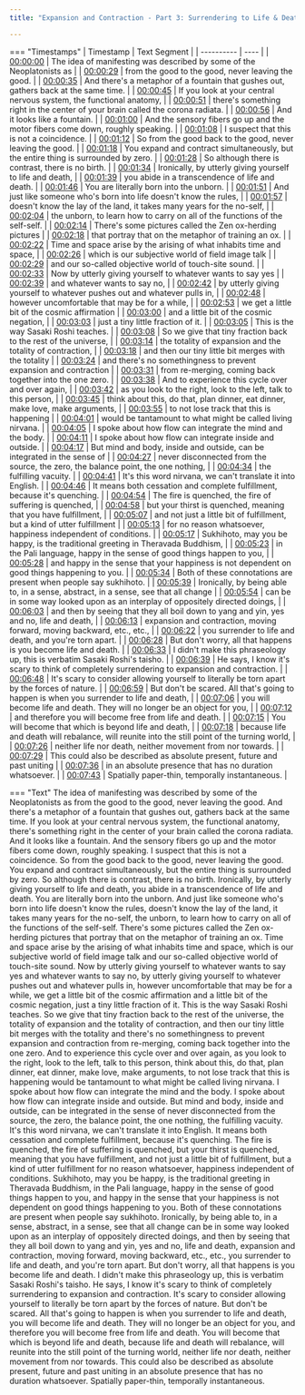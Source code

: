 ```yaml
---
title: "Expansion and Contraction - Part 3: Surrendering to Life & Death, Nirvana ~ Shinzen Young"

---
```

=== "Timestamps"
    | Timestamp | Text Segment |
    | ---------- | ----  |
    | [00:00:00](https://www.youtube.com/watch?v=DTPWNtGgp6A&t=0) |  The idea of manifesting was described by some of the Neoplatonists as |
    | [00:00:29](https://www.youtube.com/watch?v=DTPWNtGgp6A&t=29) |  from the good to the good, never leaving the good. |
    | [00:00:35](https://www.youtube.com/watch?v=DTPWNtGgp6A&t=35) |  And there's a metaphor of a fountain that gushes out, gathers back at the same time. |
    | [00:00:45](https://www.youtube.com/watch?v=DTPWNtGgp6A&t=45) |  If you look at your central nervous system, the functional anatomy, |
    | [00:00:51](https://www.youtube.com/watch?v=DTPWNtGgp6A&t=51) |  there's something right in the center of your brain called the corona radiata. |
    | [00:00:56](https://www.youtube.com/watch?v=DTPWNtGgp6A&t=56) |  And it looks like a fountain. |
    | [00:01:00](https://www.youtube.com/watch?v=DTPWNtGgp6A&t=60) |  And the sensory fibers go up and the motor fibers come down, roughly speaking. |
    | [00:01:08](https://www.youtube.com/watch?v=DTPWNtGgp6A&t=68) |  I suspect that this is not a coincidence. |
    | [00:01:12](https://www.youtube.com/watch?v=DTPWNtGgp6A&t=72) |  So from the good back to the good, never leaving the good. |
    | [00:01:18](https://www.youtube.com/watch?v=DTPWNtGgp6A&t=78) |  You expand and contract simultaneously, but the entire thing is surrounded by zero. |
    | [00:01:28](https://www.youtube.com/watch?v=DTPWNtGgp6A&t=88) |  So although there is contrast, there is no birth. |
    | [00:01:34](https://www.youtube.com/watch?v=DTPWNtGgp6A&t=94) |  Ironically, by utterly giving yourself to life and death, |
    | [00:01:39](https://www.youtube.com/watch?v=DTPWNtGgp6A&t=99) |  you abide in a transcendence of life and death. |
    | [00:01:46](https://www.youtube.com/watch?v=DTPWNtGgp6A&t=106) |  You are literally born into the unborn. |
    | [00:01:51](https://www.youtube.com/watch?v=DTPWNtGgp6A&t=111) |  And just like someone who's born into life doesn't know the rules, |
    | [00:01:57](https://www.youtube.com/watch?v=DTPWNtGgp6A&t=117) |  doesn't know the lay of the land, it takes many years for the no-self, |
    | [00:02:04](https://www.youtube.com/watch?v=DTPWNtGgp6A&t=124) |  the unborn, to learn how to carry on all of the functions of the self-self. |
    | [00:02:14](https://www.youtube.com/watch?v=DTPWNtGgp6A&t=134) |  There's some pictures called the Zen ox-herding pictures |
    | [00:02:18](https://www.youtube.com/watch?v=DTPWNtGgp6A&t=138) |  that portray that on the metaphor of training an ox. |
    | [00:02:22](https://www.youtube.com/watch?v=DTPWNtGgp6A&t=142) |  Time and space arise by the arising of what inhabits time and space, |
    | [00:02:26](https://www.youtube.com/watch?v=DTPWNtGgp6A&t=146) |  which is our subjective world of field image talk |
    | [00:02:29](https://www.youtube.com/watch?v=DTPWNtGgp6A&t=149) |  and our so-called objective world of touch-site sound. |
    | [00:02:33](https://www.youtube.com/watch?v=DTPWNtGgp6A&t=153) |  Now by utterly giving yourself to whatever wants to say yes |
    | [00:02:39](https://www.youtube.com/watch?v=DTPWNtGgp6A&t=159) |  and whatever wants to say no, |
    | [00:02:42](https://www.youtube.com/watch?v=DTPWNtGgp6A&t=162) |  by utterly giving yourself to whatever pushes out and whatever pulls in, |
    | [00:02:48](https://www.youtube.com/watch?v=DTPWNtGgp6A&t=168) |  however uncomfortable that may be for a while, |
    | [00:02:53](https://www.youtube.com/watch?v=DTPWNtGgp6A&t=173) |  we get a little bit of the cosmic affirmation |
    | [00:03:00](https://www.youtube.com/watch?v=DTPWNtGgp6A&t=180) |  and a little bit of the cosmic negation, |
    | [00:03:03](https://www.youtube.com/watch?v=DTPWNtGgp6A&t=183) |  just a tiny little fraction of it. |
    | [00:03:05](https://www.youtube.com/watch?v=DTPWNtGgp6A&t=185) |  This is the way Sasaki Roshi teaches. |
    | [00:03:08](https://www.youtube.com/watch?v=DTPWNtGgp6A&t=188) |  So we give that tiny fraction back to the rest of the universe, |
    | [00:03:14](https://www.youtube.com/watch?v=DTPWNtGgp6A&t=194) |  the totality of expansion and the totality of contraction, |
    | [00:03:18](https://www.youtube.com/watch?v=DTPWNtGgp6A&t=198) |  and then our tiny little bit merges with the totality |
    | [00:03:24](https://www.youtube.com/watch?v=DTPWNtGgp6A&t=204) |  and there's no somethingness to prevent expansion and contraction |
    | [00:03:31](https://www.youtube.com/watch?v=DTPWNtGgp6A&t=211) |  from re-merging, coming back together into the one zero. |
    | [00:03:38](https://www.youtube.com/watch?v=DTPWNtGgp6A&t=218) |  And to experience this cycle over and over again, |
    | [00:03:42](https://www.youtube.com/watch?v=DTPWNtGgp6A&t=222) |  as you look to the right, look to the left, talk to this person, |
    | [00:03:45](https://www.youtube.com/watch?v=DTPWNtGgp6A&t=225) |  think about this, do that, plan dinner, eat dinner, make love, make arguments, |
    | [00:03:55](https://www.youtube.com/watch?v=DTPWNtGgp6A&t=235) |  to not lose track that this is happening |
    | [00:04:01](https://www.youtube.com/watch?v=DTPWNtGgp6A&t=241) |  would be tantamount to what might be called living nirvana. |
    | [00:04:05](https://www.youtube.com/watch?v=DTPWNtGgp6A&t=245) |  I spoke about how flow can integrate the mind and the body. |
    | [00:04:11](https://www.youtube.com/watch?v=DTPWNtGgp6A&t=251) |  I spoke about how flow can integrate inside and outside. |
    | [00:04:17](https://www.youtube.com/watch?v=DTPWNtGgp6A&t=257) |  But mind and body, inside and outside, can be integrated in the sense of |
    | [00:04:27](https://www.youtube.com/watch?v=DTPWNtGgp6A&t=267) |  never disconnected from the source, the zero, the balance point, the one nothing, |
    | [00:04:34](https://www.youtube.com/watch?v=DTPWNtGgp6A&t=274) |  the fulfilling vacuity. |
    | [00:04:41](https://www.youtube.com/watch?v=DTPWNtGgp6A&t=281) |  It's this word nirvana, we can't translate it into English. |
    | [00:04:46](https://www.youtube.com/watch?v=DTPWNtGgp6A&t=286) |  It means both cessation and complete fulfillment, because it's quenching. |
    | [00:04:54](https://www.youtube.com/watch?v=DTPWNtGgp6A&t=294) |  The fire is quenched, the fire of suffering is quenched, |
    | [00:04:58](https://www.youtube.com/watch?v=DTPWNtGgp6A&t=298) |  but your thirst is quenched, meaning that you have fulfillment, |
    | [00:05:07](https://www.youtube.com/watch?v=DTPWNtGgp6A&t=307) |  and not just a little bit of fulfillment, but a kind of utter fulfillment |
    | [00:05:13](https://www.youtube.com/watch?v=DTPWNtGgp6A&t=313) |  for no reason whatsoever, happiness independent of conditions. |
    | [00:05:17](https://www.youtube.com/watch?v=DTPWNtGgp6A&t=317) |  Sukhihoto, may you be happy, is the traditional greeting in Theravada Buddhism, |
    | [00:05:23](https://www.youtube.com/watch?v=DTPWNtGgp6A&t=323) |  in the Pali language, happy in the sense of good things happen to you, |
    | [00:05:28](https://www.youtube.com/watch?v=DTPWNtGgp6A&t=328) |  and happy in the sense that your happiness is not dependent on good things happening to you. |
    | [00:05:34](https://www.youtube.com/watch?v=DTPWNtGgp6A&t=334) |  Both of these connotations are present when people say sukhihoto. |
    | [00:05:39](https://www.youtube.com/watch?v=DTPWNtGgp6A&t=339) |  Ironically, by being able to, in a sense, abstract, in a sense, see that all change |
    | [00:05:54](https://www.youtube.com/watch?v=DTPWNtGgp6A&t=354) |  can be in some way looked upon as an interplay of oppositely directed doings, |
    | [00:06:03](https://www.youtube.com/watch?v=DTPWNtGgp6A&t=363) |  and then by seeing that they all boil down to yang and yin, yes and no, life and death, |
    | [00:06:13](https://www.youtube.com/watch?v=DTPWNtGgp6A&t=373) |  expansion and contraction, moving forward, moving backward, etc., etc., |
    | [00:06:22](https://www.youtube.com/watch?v=DTPWNtGgp6A&t=382) |  you surrender to life and death, and you're torn apart. |
    | [00:06:28](https://www.youtube.com/watch?v=DTPWNtGgp6A&t=388) |  But don't worry, all that happens is you become life and death. |
    | [00:06:33](https://www.youtube.com/watch?v=DTPWNtGgp6A&t=393) |  I didn't make this phraseology up, this is verbatim Sasaki Roshi's taisho. |
    | [00:06:39](https://www.youtube.com/watch?v=DTPWNtGgp6A&t=399) |  He says, I know it's scary to think of completely surrendering to expansion and contraction. |
    | [00:06:48](https://www.youtube.com/watch?v=DTPWNtGgp6A&t=408) |  It's scary to consider allowing yourself to literally be torn apart by the forces of nature. |
    | [00:06:59](https://www.youtube.com/watch?v=DTPWNtGgp6A&t=419) |  But don't be scared. All that's going to happen is when you surrender to life and death, |
    | [00:07:06](https://www.youtube.com/watch?v=DTPWNtGgp6A&t=426) |  you will become life and death. They will no longer be an object for you, |
    | [00:07:12](https://www.youtube.com/watch?v=DTPWNtGgp6A&t=432) |  and therefore you will become free from life and death. |
    | [00:07:15](https://www.youtube.com/watch?v=DTPWNtGgp6A&t=435) |  You will become that which is beyond life and death, |
    | [00:07:18](https://www.youtube.com/watch?v=DTPWNtGgp6A&t=438) |  because life and death will rebalance, will reunite into the still point of the turning world, |
    | [00:07:26](https://www.youtube.com/watch?v=DTPWNtGgp6A&t=446) |  neither life nor death, neither movement from nor towards. |
    | [00:07:29](https://www.youtube.com/watch?v=DTPWNtGgp6A&t=449) |  This could also be described as absolute present, future and past uniting |
    | [00:07:36](https://www.youtube.com/watch?v=DTPWNtGgp6A&t=456) |  in an absolute presence that has no duration whatsoever. |
    | [00:07:43](https://www.youtube.com/watch?v=DTPWNtGgp6A&t=463) |  Spatially paper-thin, temporally instantaneous. |

=== "Text"
     The idea of manifesting was described by some of the Neoplatonists as from the good to the good, never leaving the good. And there's a metaphor of a fountain that gushes out, gathers back at the same time. If you look at your central nervous system, the functional anatomy, there's something right in the center of your brain called the corona radiata. And it looks like a fountain. And the sensory fibers go up and the motor fibers come down, roughly speaking. I suspect that this is not a coincidence. So from the good back to the good, never leaving the good. You expand and contract simultaneously, but the entire thing is surrounded by zero. So although there is contrast, there is no birth. Ironically, by utterly giving yourself to life and death, you abide in a transcendence of life and death. You are literally born into the unborn. And just like someone who's born into life doesn't know the rules, doesn't know the lay of the land, it takes many years for the no-self, the unborn, to learn how to carry on all of the functions of the self-self. There's some pictures called the Zen ox-herding pictures that portray that on the metaphor of training an ox. Time and space arise by the arising of what inhabits time and space, which is our subjective world of field image talk and our so-called objective world of touch-site sound. Now by utterly giving yourself to whatever wants to say yes and whatever wants to say no, by utterly giving yourself to whatever pushes out and whatever pulls in, however uncomfortable that may be for a while, we get a little bit of the cosmic affirmation and a little bit of the cosmic negation, just a tiny little fraction of it. This is the way Sasaki Roshi teaches. So we give that tiny fraction back to the rest of the universe, the totality of expansion and the totality of contraction, and then our tiny little bit merges with the totality and there's no somethingness to prevent expansion and contraction from re-merging, coming back together into the one zero. And to experience this cycle over and over again, as you look to the right, look to the left, talk to this person, think about this, do that, plan dinner, eat dinner, make love, make arguments, to not lose track that this is happening would be tantamount to what might be called living nirvana. I spoke about how flow can integrate the mind and the body. I spoke about how flow can integrate inside and outside. But mind and body, inside and outside, can be integrated in the sense of never disconnected from the source, the zero, the balance point, the one nothing, the fulfilling vacuity. It's this word nirvana, we can't translate it into English. It means both cessation and complete fulfillment, because it's quenching. The fire is quenched, the fire of suffering is quenched, but your thirst is quenched, meaning that you have fulfillment, and not just a little bit of fulfillment, but a kind of utter fulfillment for no reason whatsoever, happiness independent of conditions. Sukhihoto, may you be happy, is the traditional greeting in Theravada Buddhism, in the Pali language, happy in the sense of good things happen to you, and happy in the sense that your happiness is not dependent on good things happening to you. Both of these connotations are present when people say sukhihoto. Ironically, by being able to, in a sense, abstract, in a sense, see that all change can be in some way looked upon as an interplay of oppositely directed doings, and then by seeing that they all boil down to yang and yin, yes and no, life and death, expansion and contraction, moving forward, moving backward, etc., etc., you surrender to life and death, and you're torn apart. But don't worry, all that happens is you become life and death. I didn't make this phraseology up, this is verbatim Sasaki Roshi's taisho. He says, I know it's scary to think of completely surrendering to expansion and contraction. It's scary to consider allowing yourself to literally be torn apart by the forces of nature. But don't be scared. All that's going to happen is when you surrender to life and death, you will become life and death. They will no longer be an object for you, and therefore you will become free from life and death. You will become that which is beyond life and death, because life and death will rebalance, will reunite into the still point of the turning world, neither life nor death, neither movement from nor towards. This could also be described as absolute present, future and past uniting in an absolute presence that has no duration whatsoever. Spatially paper-thin, temporally instantaneous.